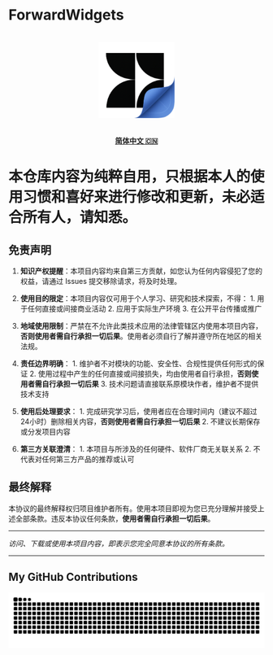 # ForwardWidgets
<p align="center">
  <br>
  <img width="150" src="./icon.PNG">
  <br>
  <br>
</p>

<div align=center>
    
[**简体中文 🇨🇳**](README.md)

</div>



# 本仓库内容为纯粹自用，只根据本人的使用习惯和喜好来进行修改和更新，未必适合所有人，请知悉。

## 免责声明

1. **知识产权提醒**：本项目内容均来自第三方贡献，如您认为任何内容侵犯了您的权益，请通过 Issues 提交移除请求，将及时处理。

2. **使用目的限定**：本项目内容仅可用于个人学习、研究和技术探索，不得：
	   1. 用于任何直接或间接商业活动
	   2. 应用于实际生产环境
	   3. 在公开平台传播或推广

3. **地域使用限制**：严禁在不允许此类技术应用的法律管辖区内使用本项目内容，**否则使用者需自行承担一切后果**。使用者必须自行了解并遵守所在地区的相关法规。

4. **责任边界明确**：
	   1. 维护者不对模块的功能、安全性、合规性提供任何形式的保证
	   2. 使用过程中产生的任何直接或间接损失，均由使用者自行承担，**否则使用者需自行承担一切后果**
	   3. 技术问题请直接联系原模块作者，维护者不提供技术支持

5. **使用后处理要求**：
	   1. 完成研究学习后，使用者应在合理时间内（建议不超过24小时）删除相关内容，**否则使用者需自行承担一切后果**
	   2. 不建议长期保存或分发项目内容

6. **第三方关联澄清**：
	   1. 本项目与所涉及的任何硬件、软件厂商无关联关系
	   2. 不代表对任何第三方产品的推荐或认可

## 最终解释

本协议的最终解释权归项目维护者所有。使用本项目即视为您已充分理解并接受上述全部条款。违反本协议任何条款，**使用者需自行承担一切后果**。

---

*访问、下载或使用本项目内容，即表示您完全同意本协议的所有条款。*

---
## My GitHub Contributions

<div align="center">
  <img src="https://raw.githubusercontent.com/quantumultxx/ForwardWidgets/output/github-contribution-grid-snake.svg" alt="Snake animation" />
</div>